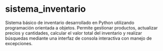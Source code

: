 # sistema_inventario
Sistema básico de inventario desarrollado en Python utilizando programación orientada a objetos. Permite gestionar productos, actualizar precios y cantidades, calcular el valor total del inventario y realizar búsquedas mediante una interfaz de consola interactiva con manejo de excepciones.
